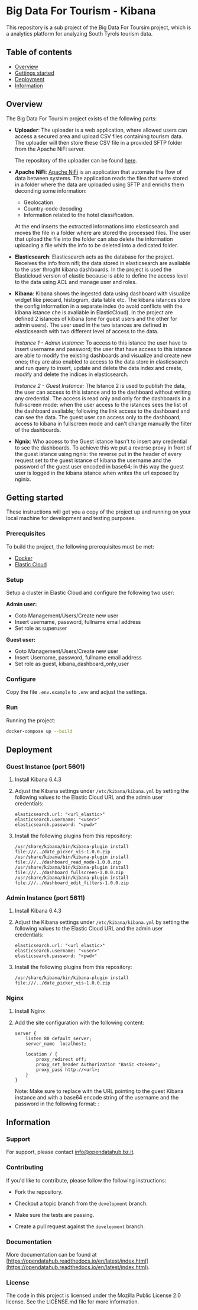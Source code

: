 Big Data For Tourism - Kibana
=============================

This repository is a sub project of the Big Data For Toursim project, which is a analytics platform for analyzing South Tyrols tourism data.

## Table of contents

- [Overview](#overview)
- [Gettings started](#getting-started)
- [Deployment](#deployment)
- [Information](#information)

## Overview

The Big Data For Toursim project exists of the following parts:

- **Uploader**:
    The uploader is a web application, where allowed users can access a secured area and upload CSV files containing tourism data. The uploader will then store these CSV file in a provided SFTP folder from the Apache NiFi server.

    The repository of the uploader can be found [here](https://github.com/noi-techpark/big-data-for-tourism).

- **Apache NiFi**:
    [Apache NiFi](https://nifi.apache.org/) is an application that automate the flow of data between systems. The application reads the files that were stored in a folder where the data are uploaded using SFTP and enrichs them deconding some information:

    - Geolocation 
    - Country-code decoding
    - Information related to the hotel classification.

    At the end inserts the extracted informations into elasticsearch and moves the file in a folder where are stored the processed files.
    The user that upload the file into the folder can also delete the information uploading a file whith the info to be deleted into a dedicated folder.

- **Elasticsearch**:
    Elasticsearch acts as the database for the project. Receives the info from nifi; the data stored in elasticsearch are avaliable to the user throght kibana dashboards. In the project is used the Elasticloud version of elastic because is able to define the access level to the data using ACL and manage user and roles.

- **Kibana**:
    Kibana shows the ingested data using dashboard with visualize widget like piecard, histogram, data table etc.
    The kibana istances store the config information in a separate index (to avoid conflicts with the kibana istance che is avaliable in ElasticCloud).
    In the project are defined 2 istances of kibana (one for guest users and the other for admin users).
    The user used in the two istances are defined in elasticsearch with two different level of access to the data.

    *Instance 1 - Admin Instance:*
    To access to this istance the user have to insert username and password; the user that have access to this istance are able to modify the existing dashboards and visualize and create new ones; they are also enabled to access to the data store in elasticsearch and run query to insert, update and delete the data index and create, modify and delete the indices in elasticsearch.

    *Instance 2 - Guest Instance:*
    The Istance 2 is used to publish the data, the user can access to this istance and to the dashboard without writing any credential.
    The access is read only and only for the dashboards in a full-screen mode: when the user access to the istances sees the list of the dashboard avaliable; following the link access to the dashboard and can see the data. The guest user can access only to the dashboard; access to kibana in fullscreen mode and can't change manually the filter of the dashboards.
    
- **Ngnix**:
    Who access to the Guest istance hasn't to insert any credential to see the dashboards. To achieve this we put a reverse proxy in front of the guest istance using ngnix: the reverse put in the header of every request set to the guest istance of kibana the username and the password of the guest user encoded in base64; in this way the guest user is logged in the kibana istance when writes the url exposed by nginix.

## Getting started

These instructions will get you a copy of the project up and running
on your local machine for development and testing purposes.

### Prerequisites

To build the project, the following prerequisites must be met:

- [Docker](https://docker.com/)
- [Elastic Cloud](https://cloud.elastic.co/)

### Setup

Setup a cluster in Elastic Cloud and configure the following two user: 

**Admin user:**
- Goto Management/Users/Create new user
- Insert username, password, fullname email address
- Set role as superuser

**Guest user:**
- Goto Management/Users/Create new user
- Insert Username, password, fullname email address
- Set role as guest, kibana_dashboard_only_user

### Configure

Copy the file `.env.example` to `.env` and adjust the settings.

### Run

Running the project:

```bash
docker-compose up --build
```

## Deployment

### Guest Instance (port 5601)

1. Install Kibana 6.4.3

2. Adjust the Kibana settings under `/etc/kibana/kibana.yml` by setting the following values to the Elastic Cloud URL and the admin user credentials:

    ```
    elasticsearch.url: "<url_elastic>"
    elasticsearch.username: "<user>"
    elasticsearch.password: "<pwd>"
    ```

3. Install the following plugins from this repository:

    ```
    /usr/share/kibana/bin/kibana-plugin install file:///../date_picker_vis-1.0.0.zip 
    /usr/share/kibana/bin/kibana-plugin install file:///../dashboard_read_mode-1.0.0.zip 
    /usr/share/kibana/bin/kibana-plugin install file:///../dashboard_fullscreen-1.0.0.zip
    /usr/share/kibana/bin/kibana-plugin install file:///../dashboard_edit_filters-1.0.0.zip
    ```

### Admin Instance (port 5611)

1. Install Kibana 6.4.3

2. Adjust the Kibana settings under `/etc/kibana/kibana.yml` by setting the following values to the Elastic Cloud URL and the admin user credentials:

    ```
    elasticsearch.url: "<url_elastic>"
    elasticsearch.username: "<user>"
    elasticsearch.password: "<pwd>"
    ```

3. Install the following plugins from this repository:

    ```
    /usr/share/kibana/bin/kibana-plugin install file:///../date_picker_vis-1.0.0.zip 
    ```

### Nginx

1. Install Nginx

2. Add the site configuration with the following content:

    ```
    server {
        listen 80 default_server;
        server_name  localhost;

        location / {
            proxy_redirect off;
            proxy_set_header Authorization "Basic <token>";
            proxy_pass http://<url>;
        }
    }
    ```

    Note: Make sure to replace <url> with the URL pointing to the guest Kibana instance and <token> with a base64 encode string of the username and the password in the following format: <username>:<password>

## Information

### Support

For support, please contact [info@opendatahub.bz.it](mailto:info@opendatahub.bz.it).

### Contributing

If you'd like to contribute, please follow the following instructions:

- Fork the repository.

- Checkout a topic branch from the `development` branch.

- Make sure the tests are passing.

- Create a pull request against the `development` branch.

### Documentation

More documentation can be found at [https://opendatahub.readthedocs.io/en/latest/index.html](https://opendatahub.readthedocs.io/en/latest/index.html).

### License

The code in this project is licensed under the Mozilla Public License 2.0 license. See the LICENSE.md file for more information.
